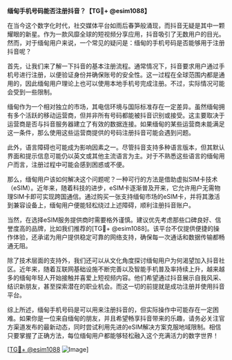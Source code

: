 **缅甸手机号码能否注册抖音？【TG💪+ @esim1088】**

在当今这个数字化时代，社交媒体平台如雨后春笋般涌现，而抖音无疑是其中一颗耀眼的新星。作为一款风靡全球的短视频分享应用，抖音吸引了无数用户的目光。然而，对于缅甸用户来说，一个常见的疑问是：缅甸的手机号码是否能够用于注册抖音呢？

首先，让我们来了解一下抖音的基本注册流程。通常情况下，抖音要求用户通过手机号进行注册，以便验证身份并确保账号的安全性。这一过程在全球范围内都是通用的，因此缅甸用户理论上也可以使用本地手机号完成注册。不过，实际情况可能会受到一些限制。

缅甸作为一个相对独立的市场，其电信环境与国际标准存在一定差异。虽然缅甸拥有多个活跃的移动运营商，但并非所有号码都能被抖音识别或接受。这主要取决于运营商是否与抖音服务器建立了有效的数据连接。如果缅甸的某些运营商未能满足这一条件，那么使用这些运营商提供的号码注册抖音可能会遇到问题。

此外，语言障碍也可能成为影响因素之一。尽管抖音支持多种语言版本，但其默认界面和提示信息可能仍以英文或其他主流语言为主。对于不熟悉这些语言的缅甸用户而言，注册过程中可能会感到困惑或不便。

那么，缅甸用户该如何解决这个问题呢？一种可行的方法是借助虚拟SIM卡技术（eSIM）。近年来，随着科技的进步，eSIM卡逐渐普及开来，它允许用户无需物理SIM卡即可实现跨国通信。通过购买一张支持缅甸市场的eSIM卡，并将其激活到兼容设备上，缅甸用户便能轻松绕过上述障碍，顺利注册抖音账户。

当然，在选择eSIM服务提供商时需要格外谨慎。建议优先考虑那些口碑良好、信誉度高的品牌，比如我们推荐的[TG💪+ @esim1088]。该平台不仅提供便捷的操作体验，还承诺为用户提供稳定可靠的网络支持，确保每一次通话和数据传输都畅通无阻。

除了技术层面的支持外，我们还可以从文化角度探讨缅甸用户为何渴望加入抖音社区。近年来，随着互联网基础设施不断完善以及智能手机普及率持续上升，越来越多的缅甸年轻人开始接触并喜爱上短视频内容。他们希望通过抖音展示自我风采、结识新朋友，甚至探索潜在的职业机会。而这一切的前提就是成功注册并使用抖音平台。

综上所述，缅甸手机号码是可以用来注册抖音的，但实际操作中可能存在一定困难。如果你是一位来自缅甸的朋友，并且希望畅享抖音带来的乐趣，请务必关注官方渠道发布的最新动态，同时尝试利用先进的eSIM解决方案克服地域限制。相信只要掌握了正确方法，每位缅甸用户都能够轻松融入这个充满活力的数字世界！

[[TG💪+ @esim1088](https://t.me/s/esim1088) ![Image](https://i.postimg.cc/4NQfJmqS/Snipaste-2025-05-13-00-14-12.png)]